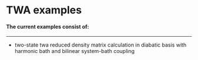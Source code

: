 # TWA examples

#### The current examples consist of:
---------------------------------------

* two-state twa reduced density matrix calculation in diabatic basis with harmonic bath and bilinear system-bath coupling